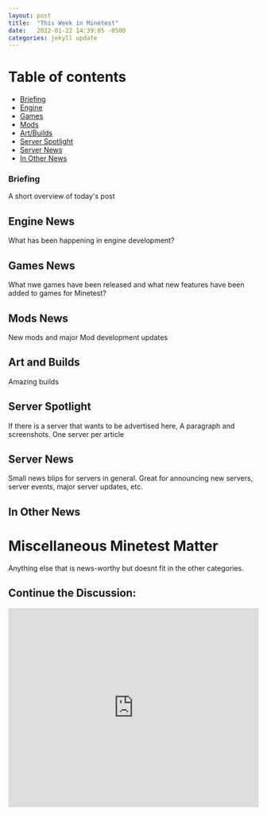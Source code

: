```yaml
---
layout: post
title:  "This Week in Minetest"
date:   2022-01-22 14:39:05 -0500
categories: jekyll update
---
```

# Table of contents
*  [Briefing](#overview)
*  [Engine](#engine)
*  [Games](#games)
*  [Mods](#mods)
*  [Art/Builds](#art)
*  [Server Spotlight](#s-spotlight)
*  [Server News](#s-news)
*  [In Other News](#o-news)


### Briefing <a name="overview"></a>
A short overview of today's post

## Engine News <a name="engine"></a>
What has been happening in engine development?

## Games News <a name="games"></a>
What nwe games have been released and what new features have been added to games for Minetest?

## Mods News <a name="mods"></a>
New mods and major Mod development updates

## Art and Builds <a name="art"></a>
Amazing builds

## Server Spotlight <a name="s-spotlight"></a>
If there is a server that wants to be advertised here, A paragraph and screenshots.
One server per article

## Server News <a name="s-news"></a>
Small news blips for servers in general. Great for announcing new servers, server events, major server updates, etc.

## In Other News <a name="s-news"></a>
# Miscellaneous Minetest Matter
Anything else that is news-worthy but doesnt fit in the other categories.

## Continue the Discussion:
<iframe src="https://forum.minetest.net/viewtopic.php?f=3&t=27713" style="width: 100%; height: 400px; border: 0px"></iframe>

